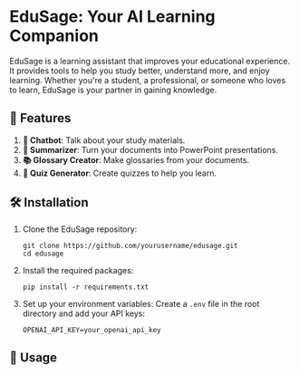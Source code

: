 # EduSage: Your AI Learning Companion

EduSage is a learning assistant that improves your educational experience. It provides tools to help you study better, understand more, and enjoy learning. Whether you're a student, a professional, or someone who loves to learn, EduSage is your partner in gaining knowledge.

## 🌟 Features

1. **💬 Chatbot**: Talk about your study materials.
2. **📝 Summarizer**: Turn your documents into PowerPoint presentations.
3. **📚 Glossary Creator**: Make glossaries from your documents.
4. **🧠 Quiz Generator**: Create quizzes to help you learn.


## 🛠️ Installation

1. Clone the EduSage repository:
   ```
   git clone https://github.com/yourusername/edusage.git
   cd edusage
   ```

2. Install the required packages:
   ```
   pip install -r requirements.txt
   ```

3. Set up your environment variables:
   Create a `.env` file in the root directory and add your API keys:
   ```
   OPENAI_API_KEY=your_openai_api_key
   ```

## 🚀 Usage